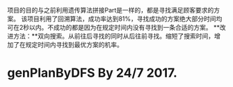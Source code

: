 项目的目的与之前利用遗传算法拼接Part是一样的，都是寻找满足顾客要求的方案。
该项目利用了回溯算法，成功率达到81%，寻找成功的方案绝大部分时间均可在2秒以内。不成功的都是因为在规定时间内没有寻找到一条合适的方案。
**改进方法：**双向搜索。从前往后寻找的同时从后往前寻找。缩短了搜索时间，增加了在规定时间内寻找到最优方案的机率。
# genPlanByDFS By 24/7 2017.
